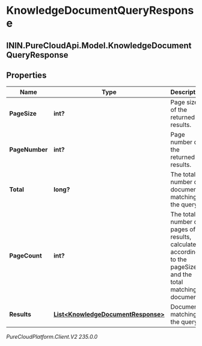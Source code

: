 # KnowledgeDocumentQueryResponse

## ININ.PureCloudApi.Model.KnowledgeDocumentQueryResponse

## Properties

|Name | Type | Description | Notes|
|------------ | ------------- | ------------- | -------------|
| **PageSize** | **int?** | Page size of the returned results. | [optional] |
| **PageNumber** | **int?** | Page number of the returned results. | [optional] |
| **Total** | **long?** | The total number of documents matching the query. | [optional] |
| **PageCount** | **int?** | The total number of pages of results, calculated according to the pageSize and the total matching documents. | [optional] |
| **Results** | [**List&lt;KnowledgeDocumentResponse&gt;**](KnowledgeDocumentResponse) | Documents matching the query. | [optional] |



_PureCloudPlatform.Client.V2 235.0.0_
